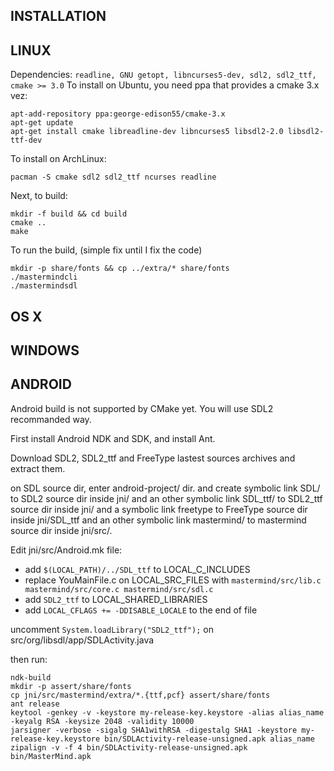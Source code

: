 INSTALLATION
---
LINUX
---
Dependencies: `readline, GNU getopt, libncurses5-dev, sdl2, sdl2_ttf, cmake >= 3.0`
To install on Ubuntu, you need ppa that provides a cmake 3.x vez:
```shell
apt-add-repository ppa:george-edison55/cmake-3.x
apt-get update
apt-get install cmake libreadline-dev libncurses5 libsdl2-2.0 libsdl2-ttf-dev
```
To install on ArchLinux:
```shell
pacman -S cmake sdl2 sdl2_ttf ncurses readline
```

Next, to build:
```shell
mkdir -f build && cd build
cmake ..
make
```

To run the build, (simple fix until I fix the code)
```shell
mkdir -p share/fonts && cp ../extra/* share/fonts
./mastermindcli
./mastermindsdl
```

OS X
---
WINDOWS
---
ANDROID
---
Android build is not supported by CMake yet. You will use SDL2 recommanded way.

First install Android NDK and SDK, and install Ant.

Download SDL2, SDL2_ttf and FreeType lastest sources archives and extract them.

on SDL source dir, enter android-project/ dir. and create symbolic link SDL/ to
SDL2 source dir inside jni/ and an other symbolic link SDL_ttf/ to SDL2_ttf
source dir inside jni/ and a symbolic link freetype to FreeType source dir
inside jni/SDL_ttf and  an other symbolic link mastermind/ to mastermind
source dir inside jni/src/.

Edit jni/src/Android.mk file:
- add `$(LOCAL_PATH)/../SDL_ttf` to LOCAL_C_INCLUDES
- replace YouMainFile.c on LOCAL_SRC_FILES with
`mastermind/src/lib.c mastermind/src/core.c mastermind/src/sdl.c`
- add `SDL2_ttf` to LOCAL_SHARED_LIBRARIES
- add `LOCAL_CFLAGS += -DDISABLE_LOCALE` to the end of file

uncomment `System.loadLibrary("SDL2_ttf");` on
src/org/libsdl/app/SDLActivity.java

then run:
```shell
ndk-build
mkdir -p assert/share/fonts
cp jni/src/mastermind/extra/*.{ttf,pcf} assert/share/fonts
ant release
keytool -genkey -v -keystore my-release-key.keystore -alias alias_name -keyalg RSA -keysize 2048 -validity 10000
jarsigner -verbose -sigalg SHA1withRSA -digestalg SHA1 -keystore my-release-key.keystore bin/SDLActivity-release-unsigned.apk alias_name
zipalign -v -f 4 bin/SDLActivity-release-unsigned.apk bin/MasterMind.apk
```
